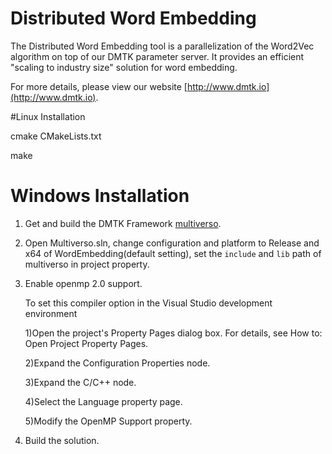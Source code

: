 Distributed Word Embedding
==========

The Distributed Word Embedding tool is a parallelization of the Word2Vec algorithm on top of our DMTK parameter server. It provides an efficient "scaling to industry size" solution for word embedding.

For more details, please view our website [http://www.dmtk.io](http://www.dmtk.io).

#Linux Installation

cmake CMakeLists.txt

make

# Windows Installation

1. Get and build the DMTK Framework [multiverso](https://github.com/Microsoft/multiverso.git).

2. Open Multiverso.sln, change configuration and platform to Release and x64 of WordEmbedding(default setting), set the ```include``` and ```lib``` path of multiverso in project property.

3. Enable openmp 2.0 support.

   To set this compiler option in the Visual Studio development environment
  
   1)Open the project's Property Pages dialog box. For details, see How to: Open Project Property Pages.
  
   2)Expand the Configuration Properties node.
  
   3)Expand the C/C++ node.
  
   4)Select the Language property page.
  
   5)Modify the OpenMP Support property.

4. Build the solution.

